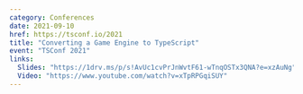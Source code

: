 ```yaml
---
category: Conferences
date: 2021-09-10
href: https://tsconf.io/2021
title: "Converting a Game Engine to TypeScript"
event: "TSConf 2021"
links:
  Slides: "https://1drv.ms/p/s!AvUc1cvPrJnWvtF61-wTnqOSTx3QNA?e=xzAuNg"
  Video: "https://www.youtube.com/watch?v=xTpRPGqiSUY"
---
```


